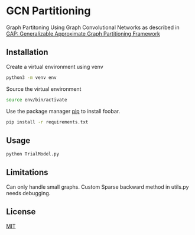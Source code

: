 # GCN Partitioning
Graph Partitoning Using Graph Convolutional Networks as described in [GAP: Generalizable Approximate Graph Partitioning Framework](https://arxiv.org/abs/1903.00614) 

## Installation
Create a virtual environment using venv

```bash
python3 -m venv env
```

Source the virtual environment

```bash
source env/bin/activate
```

Use the package manager [pip](https://pip.pypa.io/en/stable/) to install foobar.

```bash
pip install -r requirements.txt
```

## Usage
```bash
python TrialModel.py
```
## Limitations
Can only handle small graphs. Custom Sparse backward method in utils.py needs debugging.


## License
[MIT](https://choosealicense.com/licenses/mit/)
